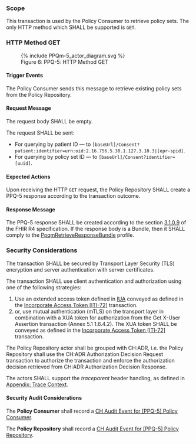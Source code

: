 ### Scope

This transaction is used by the Policy Consumer to retrieve policy sets. The only HTTP method which SHALL be supported
is `GET`.

### HTTP Method GET

<figure>
  {% include PPQm-5_actor_diagram.svg %}
  <figcaption>Figure 6: PPQ-5: HTTP Method GET</figcaption>
</figure>

#### Trigger Events

The Policy Consumer sends this message to retrieve existing policy sets from the Policy Repository.

#### Request Message

The request body SHALL be empty.

The request SHALL be sent:
- For querying by patient ID — to `[baseUrl]/Consent?patient:identifier=urn:oid:2.16.756.5.30.1.127.3.10.3|[epr-spid]`.
- For querying by policy set ID — to `[baseUrl]/Consent?identifier=[uuid]`.

#### Expected Actions

Upon receiving the HTTP `GET` request, the Policy Repository SHALL create a PPQ-5 response according to the transaction
outcome.

#### Response Message

The PPQ-5 response SHALL be created according to the section
[3.1.0.9](https://hl7.org/fhir/R4/http.html#search) of the FHIR R4 specification. If the response body
is a Bundle, then it SHALL comply to the
[PpqmRetrieveResponseBundle](StructureDefinition-PpqmRetrieveResponseBundle.html) profile. 

### Security Considerations

The transaction SHALL be secured by Transport Layer Security (TLS) encryption and server authentication with
server certificates.

The transaction SHALL use client authentication and authorization using one of the following strategies:
1. Use an extended access token defined in [IUA](iti-71.html) conveyed as defined in the [Incorporate Access Token [ITI-72]](https://profiles.ihe.net/ITI/IUA/index.html#372-incorporate-access-token-iti-72) transaction.
2. or, use mutual authentication (mTLS) on the transport layer in combination with a XUA token for authorization from the Get X-User Assertion transaction (Annex 5.1 1.6.4.2). The XUA token SHALL be conveyed as defined in the [Incorporate Access Token [ITI-72]](https://profiles.ihe.net/ITI/IUA/index.html#372-incorporate-access-token-iti-72) transaction.

The Policy Repository actor shall be grouped with CH:ADR, i.e. the Policy Repository shall use the CH:ADR Authorization
Decision Request transaction to authorize the transaction and enforce the authorization decision retrieved from CH:ADR
Authorization Decision Response.

The actors SHALL support the _traceparent_ header handling, as defined in [Appendix: Trace Context](tracecontext.html).

#### Security Audit Considerations

The **Policy Consumer** shall record a
[CH Audit Event for [PPQ-5] Policy Consumer](StructureDefinition-ChAuditEventPpq5Consumer.html).

The **Policy Repository** shall record a
[CH Audit Event for [PPQ-5] Policy Repository](StructureDefinition-ChAuditEventPpq5Repository.html).
